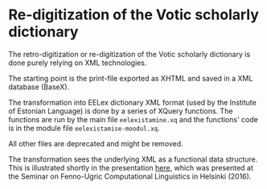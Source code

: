 # Re-digitization of the Votic scholarly dictionary

The retro-digitization or re-digitization of the Votic scholarly dictionary is done purely relying on XML technologies.

The starting point is the print-file exported as XHTML and saved in a XML database (BaseX).

The transformation into EELex dictionary XML format (used by the Institute of Estonian Language) is done by a series of XQuery functions. The functions are run by the main file ```eelexistamine.xq``` and the functions' code is in the module file ```eelexistamise-moodul.xq```.

All other files are deprecated and might be removed.

The transformation sees the underlying XML as a functional data structure. This is illustrated shortly in the presentation [here](https://kitwiki.csc.fi/twiki/pub/FinCLARIN/KielipankkiEvent2016September/Kankainen_23092016.pdf), which was presented at the Seminar on Fenno-Ugric Computational Linguistics in Helsinki (2016).
